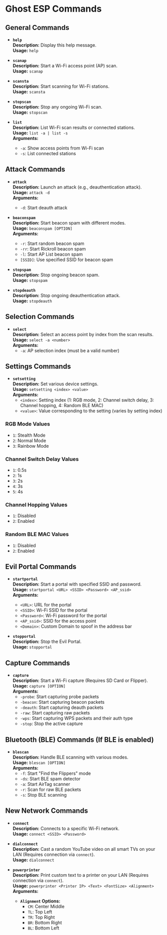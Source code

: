 # Ghost ESP Commands

## General Commands

- **`help`**  
  **Description:** Display this help message.  
  **Usage:** `help`

- **`scanap`**  
  **Description:** Start a Wi-Fi access point (AP) scan.  
  **Usage:** `scanap`

- **`scansta`**  
  **Description:** Start scanning for Wi-Fi stations.  
  **Usage:** `scansta`

- **`stopscan`**  
  **Description:** Stop any ongoing Wi-Fi scan.  
  **Usage:** `stopscan`

- **`list`**  
  **Description:** List Wi-Fi scan results or connected stations.  
  **Usage:** `list -a | list -s`  
  **Arguments:**  
    - `-a`: Show access points from Wi-Fi scan  
    - `-s`: List connected stations

## Attack Commands

- **`attack`**  
  **Description:** Launch an attack (e.g., deauthentication attack).  
  **Usage:** `attack -d`  
  **Arguments:**  
    - `-d`: Start deauth attack

- **`beaconspam`**  
  **Description:** Start beacon spam with different modes.  
  **Usage:** `beaconspam [OPTION]`  
  **Arguments:**  
    - `-r`: Start random beacon spam  
    - `-rr`: Start Rickroll beacon spam  
    - `-l`: Start AP List beacon spam  
    - `[SSID]`: Use specified SSID for beacon spam

- **`stopspam`**  
  **Description:** Stop ongoing beacon spam.  
  **Usage:** `stopspam`

- **`stopdeauth`**  
  **Description:** Stop ongoing deauthentication attack.  
  **Usage:** `stopdeauth`

## Selection Commands

- **`select`**  
  **Description:** Select an access point by index from the scan results.  
  **Usage:** `select -a <number>`  
  **Arguments:**  
    - `-a`: AP selection index (must be a valid number)

## Settings Commands

- **`setsetting`**  
  **Description:** Set various device settings.  
  **Usage:** `setsetting <index> <value>`  
  **Arguments:**  
    - `<index>`: Setting index (1: RGB mode, 2: Channel switch delay, 3: Channel hopping, 4: Random BLE MAC)  
    - `<value>`: Value corresponding to the setting (varies by setting index)

### RGB Mode Values
- `1`: Stealth Mode  
- `2`: Normal Mode  
- `3`: Rainbow Mode

### Channel Switch Delay Values
- `1`: 0.5s  
- `2`: 1s  
- `3`: 2s  
- `4`: 3s  
- `5`: 4s

### Channel Hopping Values
- `1`: Disabled  
- `2`: Enabled

### Random BLE MAC Values
- `1`: Disabled  
- `2`: Enabled

## Evil Portal Commands

- **`startportal`**  
  **Description:** Start a portal with specified SSID and password.  
  **Usage:** `startportal <URL> <SSID> <Password> <AP_ssid>`  
  **Arguments:**  
    - `<URL>`: URL for the portal  
    - `<SSID>`: Wi-Fi SSID for the portal  
    - `<Password>`: Wi-Fi password for the portal  
    - `<AP_ssid>`: SSID for the access point  
    - `<Domain>`: Custom Domain to spoof in the address bar

- **`stopportal`**  
  **Description:** Stop the Evil Portal.  
  **Usage:** `stopportal`

## Capture Commands

- **`capture`**  
  **Description:** Start a Wi-Fi capture (Requires SD Card or Flipper).  
  **Usage:** `capture [OPTION]`  
  **Arguments:**  
    - `-probe`: Start capturing probe packets  
    - `-beacon`: Start capturing beacon packets  
    - `-deauth`: Start capturing deauth packets  
    - `-raw`: Start capturing raw packets  
    - `-wps`: Start capturing WPS packets and their auth type  
    - `-stop`: Stop the active capture

## Bluetooth (BLE) Commands (If BLE is enabled)

- **`blescan`**  
  **Description:** Handle BLE scanning with various modes.  
  **Usage:** `blescan [OPTION]`  
  **Arguments:**  
    - `-f`: Start "Find the Flippers" mode  
    - `-ds`: Start BLE spam detector  
    - `-a`: Start AirTag scanner  
    - `-r`: Scan for raw BLE packets  
    - `-s`: Stop BLE scanning

## New Network Commands

- **`connect`**  
  **Description:** Connects to a specific Wi-Fi network.  
  **Usage:** `connect <SSID> <Password>`

- **`dialconnect`**  
  **Description:** Cast a random YouTube video on all smart TVs on your LAN (Requires connection via `connect`).  
  **Usage:** `dialconnect`

- **`powerprinter`**  
  **Description:** Print custom text to a printer on your LAN (Requires connection via `connect`).  
  **Usage:** `powerprinter <Printer IP> <Text> <FontSize> <Alignment>`  
  **Arguments:**  
    - **`Alignment` Options:**  
      - `CM`: Center Middle  
      - `TL`: Top Left  
      - `TR`: Top Right  
      - `BR`: Bottom Right  
      - `BL`: Bottom Left
